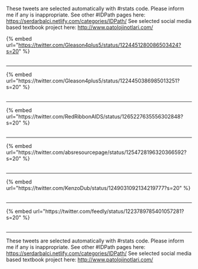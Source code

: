 

These tweets are selected automatically with #rstats code. Please inform me if any is inappropriate.
See other #IDPath pages here: https://serdarbalci.netlify.com/categories/IDPath/ 
See selected social media based textbook project here: http://www.patolojinotlari.com/

{% embed url="https://twitter.com/Gleason4plus5/status/1224451280086503424?s=20" %}<br>
<br>
<hr>
{% embed url="https://twitter.com/Gleason4plus5/status/1224450386985013251?s=20" %}<br>
<br>
<hr>
{% embed url="https://twitter.com/RedRibbonAIDS/status/1265227635556302848?s=20" %}<br>
<br>
<hr>
{% embed url="https://twitter.com/absresourcepage/status/1254728196320366592?s=20" %}<br>
<br>
<hr>
{% embed url="https://twitter.com/KenzoDub/status/1249031092134219777?s=20" %}<br>
<br>
<hr>
{% embed url="https://twitter.com/feedly/status/1223789785401057281?s=20" %}<br>
<br>
<hr>


These tweets are selected automatically with #rstats code. Please inform me if any is inappropriate.
See other #IDPath pages here: https://serdarbalci.netlify.com/categories/IDPath/ 
See selected social media based textbook project here: http://www.patolojinotlari.com/
